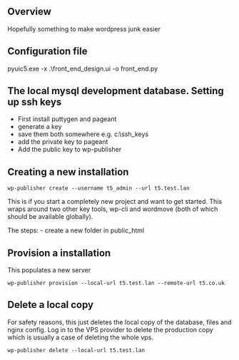 Overview
--------

Hopefully something to make wordpress junk easier

Configuration file
------------------

pyuic5.exe -x .\front_end_design.ui -o front_end.py

The local mysql development database.
Setting up ssh keys
-------------------

* First install puttygen and pageant
* generate a key
* save them both somewhere e.g. c:\ssh_keys
* add the private key to pageant
* Add the public key to wp-publisher


Creating a new installation
---------------------------

	wp-publisher create --username t5_admin --url t5.test.lan

This is if you start a completely new project and want to get started. This wraps around two other key tools, wp-cli and wordmove (both of which should be available globally).

The steps:
	- create a new folder in public_html 


Provision a installation
------------------------

This populates a new server 

	wp-publisher provision --local-url t5.test.lan --remote-url t5.co.uk


Delete a local copy
-------------------

For safety reasons, this just deletes the local copy of the database, files and nginx config. Log in to the VPS provider to delete the production copy which is usually a case of deleting the whole vps.

	wp-publisher delete --local-url t5.test.lan

